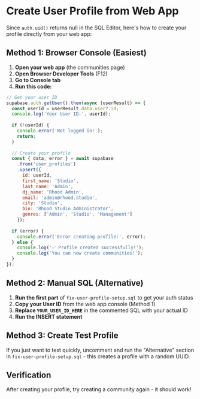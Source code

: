 # Create User Profile from Web App

Since `auth.uid()` returns null in the SQL Editor, here's how to create your profile directly from your web app:

## Method 1: Browser Console (Easiest)

1. **Open your web app** (the communities page)
2. **Open Browser Developer Tools** (F12)
3. **Go to Console tab**
4. **Run this code:**

```javascript
// Get your user ID
supabase.auth.getUser().then(async (userResult) => {
  const userId = userResult.data.user?.id;
  console.log('Your User ID:', userId);
  
  if (!userId) {
    console.error('Not logged in!');
    return;
  }
  
  // Create your profile
  const { data, error } = await supabase
    .from('user_profiles')
    .upsert({
      id: userId,
      first_name: 'Studio',
      last_name: 'Admin', 
      dj_name: 'Rhood Admin',
      email: 'admin@rhood.studio',
      city: 'Studio',
      bio: 'Rhood Studio Administrator',
      genres: ['Admin', 'Studio', 'Management']
    });
    
  if (error) {
    console.error('Error creating profile:', error);
  } else {
    console.log('✅ Profile created successfully!');
    console.log('You can now create communities!');
  }
});
```

## Method 2: Manual SQL (Alternative)

1. **Run the first part** of `fix-user-profile-setup.sql` to get your auth status
2. **Copy your User ID** from the web app console (Method 1)
3. **Replace `YOUR_USER_ID_HERE`** in the commented SQL with your actual ID
4. **Run the INSERT statement**

## Method 3: Create Test Profile

If you just want to test quickly, uncomment and run the "Alternative" section in `fix-user-profile-setup.sql` - this creates a profile with a random UUID.

## Verification

After creating your profile, try creating a community again - it should work!
